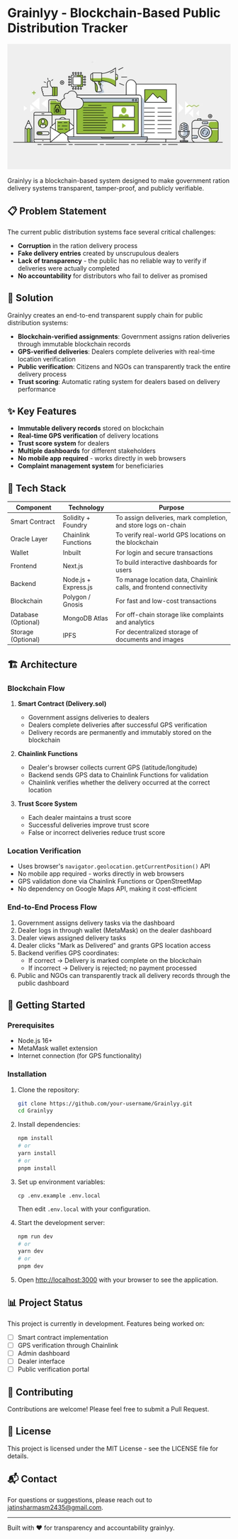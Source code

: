 # Grainlyy - Blockchain-Based Public Distribution Tracker

![Grainlyy Logo](/client/public/image.png)

Grainlyy is a blockchain-based system designed to make government ration delivery systems transparent, tamper-proof, and publicly verifiable.

## 📋 Problem Statement

The current public distribution systems face several critical challenges:

- **Corruption** in the ration delivery process
- **Fake delivery entries** created by unscrupulous dealers
- **Lack of transparency** - the public has no reliable way to verify if deliveries were actually completed
- **No accountability** for distributors who fail to deliver as promised

## 🚀 Solution

Grainlyy creates an end-to-end transparent supply chain for public distribution systems:

- **Blockchain-verified assignments**: Government assigns ration deliveries through immutable blockchain records
- **GPS-verified deliveries**: Dealers complete deliveries with real-time location verification
- **Public verification**: Citizens and NGOs can transparently track the entire delivery process
- **Trust scoring**: Automatic rating system for dealers based on delivery performance

## ✨ Key Features

- **Immutable delivery records** stored on blockchain
- **Real-time GPS verification** of delivery locations
- **Trust score system** for dealers
- **Multiple dashboards** for different stakeholders
- **No mobile app required** - works directly in web browsers
- **Complaint management system** for beneficiaries

## 🧱 Tech Stack

| Component | Technology | Purpose |
|-----------|------------|---------|
| Smart Contract | Solidity + Foundry | To assign deliveries, mark completion, and store logs on-chain |
| Oracle Layer | Chainlink Functions | To verify real-world GPS locations on the blockchain |
| Wallet | Inbuilt | For login and secure transactions |
| Frontend | Next.js | To build interactive dashboards for users |
| Backend | Node.js + Express.js | To manage location data, Chainlink calls, and frontend connectivity |
| Blockchain | Polygon / Gnosis | For fast and low-cost transactions |
| Database (Optional) | MongoDB Atlas | For off-chain storage like complaints and analytics |
| Storage (Optional) | IPFS | For decentralized storage of documents and images |

## 🏗️ Architecture

### Blockchain Flow

1. **Smart Contract (Delivery.sol)**
   - Government assigns deliveries to dealers
   - Dealers complete deliveries after successful GPS verification
   - Delivery records are permanently and immutably stored on the blockchain

2. **Chainlink Functions**
   - Dealer's browser collects current GPS (latitude/longitude)
   - Backend sends GPS data to Chainlink Functions for validation
   - Chainlink verifies whether the delivery occurred at the correct location

3. **Trust Score System**
   - Each dealer maintains a trust score
   - Successful deliveries improve trust score
   - False or incorrect deliveries reduce trust score

### Location Verification

- Uses browser's `navigator.geolocation.getCurrentPosition()` API
- No mobile app required - works directly in web browsers
- GPS validation done via Chainlink Functions or OpenStreetMap
- No dependency on Google Maps API, making it cost-efficient

### End-to-End Process Flow

1. Government assigns delivery tasks via the dashboard
2. Dealer logs in through wallet (MetaMask) on the dealer dashboard
3. Dealer views assigned delivery tasks
4. Dealer clicks "Mark as Delivered" and grants GPS location access
5. Backend verifies GPS coordinates:
   - If correct → Delivery is marked complete on the blockchain
   - If incorrect → Delivery is rejected; no payment processed
6. Public and NGOs can transparently track all delivery records through the public dashboard

## 🚦 Getting Started

### Prerequisites

- Node.js 16+
- MetaMask wallet extension
- Internet connection (for GPS functionality)

### Installation

1. Clone the repository:
   ```bash
   git clone https://github.com/your-username/Grainlyy.git
   cd Grainlyy
   ```

2. Install dependencies:
   ```bash
   npm install
   # or
   yarn install
   # or
   pnpm install
   ```

3. Set up environment variables:
   ```
   cp .env.example .env.local
   ```
   Then edit `.env.local` with your configuration.

4. Start the development server:
   ```bash
   npm run dev
   # or
   yarn dev
   # or
   pnpm dev
   ```

5. Open [http://localhost:3000](http://localhost:3000) with your browser to see the application.

## 📊 Project Status

This project is currently in development. Features being worked on:

- [ ] Smart contract implementation
- [ ] GPS verification through Chainlink
- [ ] Admin dashboard
- [ ] Dealer interface
- [ ] Public verification portal

## 🤝 Contributing

Contributions are welcome! Please feel free to submit a Pull Request.

## 📄 License

This project is licensed under the MIT License - see the LICENSE file for details.

## 📬 Contact

For questions or suggestions, please reach out to [jatinsharmasm2435@gmail.com](jatinsharmasm2435@gmail.com).

---

Built with ❤️ for transparency and accountability grainlyy.
